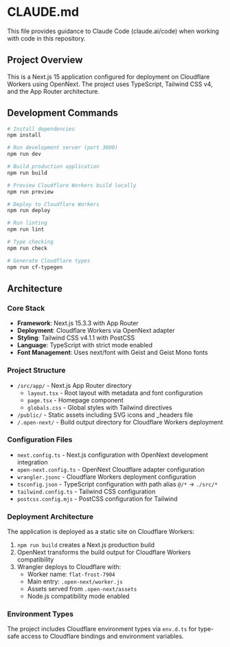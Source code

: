 # CLAUDE.md

This file provides guidance to Claude Code (claude.ai/code) when working with code in this repository.

## Project Overview

This is a Next.js 15 application configured for deployment on Cloudflare Workers using OpenNext. The project uses TypeScript, Tailwind CSS v4, and the App Router architecture.

## Development Commands

```bash
# Install dependencies
npm install

# Run development server (port 3000)
npm run dev

# Build production application
npm run build

# Preview Cloudflare Workers build locally
npm run preview

# Deploy to Cloudflare Workers
npm run deploy

# Run linting
npm run lint

# Type checking
npm run check

# Generate Cloudflare types
npm run cf-typegen
```

## Architecture

### Core Stack
- **Framework**: Next.js 15.3.3 with App Router
- **Deployment**: Cloudflare Workers via OpenNext adapter
- **Styling**: Tailwind CSS v4.1.1 with PostCSS
- **Language**: TypeScript with strict mode enabled
- **Font Management**: Uses next/font with Geist and Geist Mono fonts

### Project Structure
- `/src/app/` - Next.js App Router directory
  - `layout.tsx` - Root layout with metadata and font configuration
  - `page.tsx` - Homepage component
  - `globals.css` - Global styles with Tailwind directives
- `/public/` - Static assets including SVG icons and _headers file
- `/.open-next/` - Build output directory for Cloudflare Workers deployment

### Configuration Files
- `next.config.ts` - Next.js configuration with OpenNext development integration
- `open-next.config.ts` - OpenNext Cloudflare adapter configuration
- `wrangler.jsonc` - Cloudflare Workers deployment configuration
- `tsconfig.json` - TypeScript configuration with path alias `@/*` → `./src/*`
- `tailwind.config.ts` - Tailwind CSS configuration
- `postcss.config.mjs` - PostCSS configuration for Tailwind

### Deployment Architecture
The application is deployed as a static site on Cloudflare Workers:
1. `npm run build` creates a Next.js production build
2. OpenNext transforms the build output for Cloudflare Workers compatibility
3. Wrangler deploys to Cloudflare with:
   - Worker name: `flat-frost-7904`
   - Main entry: `.open-next/worker.js`
   - Assets served from `.open-next/assets`
   - Node.js compatibility mode enabled

### Environment Types
The project includes Cloudflare environment types via `env.d.ts` for type-safe access to Cloudflare bindings and environment variables.